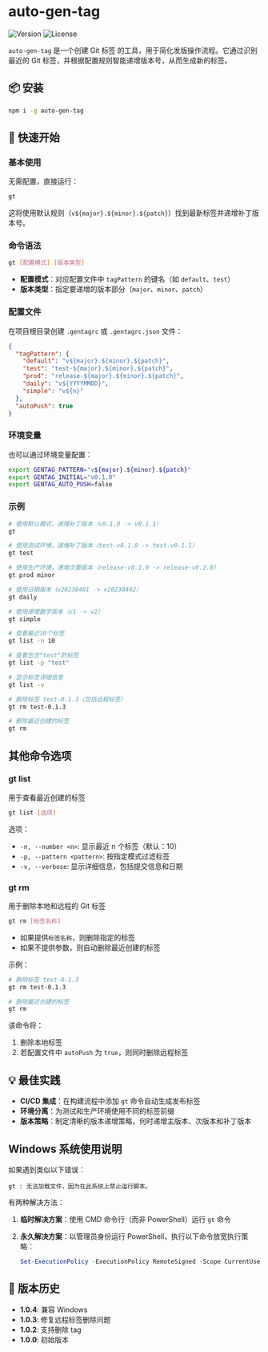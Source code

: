 # auto-gen-tag

![Version](https://img.shields.io/badge/version-1.0.0-blue.svg)
![License](https://img.shields.io/badge/license-MIT-green.svg)

`auto-gen-tag` 是一个创建 Git 标签 的工具，用于简化发版操作流程。它通过识别最近的 Git 标签，并根据配置规则智能递增版本号，从而生成新的标签。

## 📦 安装

```bash
npm i -g auto-gen-tag
```

## 🚀 快速开始

### 基本使用

无需配置，直接运行：

```bash
gt
```

这将使用默认规则（`v${major}.${minor}.${patch}`）找到最新标签并递增补丁版本号。

### 命令语法

```bash
gt [配置模式] [版本类型]
```

- **配置模式**：对应配置文件中 `tagPattern` 的键名（如 `default`、`test`）
- **版本类型**：指定要递增的版本部分（`major`、`minor`、`patch`）

### 配置文件

在项目根目录创建 `.gentagrc` 或 `.gentagrc.json` 文件：

```json
{
  "tagPattern": {
    "default": "v${major}.${minor}.${patch}",
    "test": "test-${major}.${minor}.${patch}",
    "prod": "release-${major}.${minor}.${patch}",
    "daily": "v${YYYYMMDD}",
    "simple": "v${n}"
  },
  "autoPush": true
}
```

### 环境变量

也可以通过环境变量配置：

```bash
export GENTAG_PATTERN="v${major}.${minor}.${patch}"
export GENTAG_INITIAL="v0.1.0"
export GENTAG_AUTO_PUSH=false
```

### 示例

```bash
# 使用默认模式，递增补丁版本（v0.1.0 -> v0.1.1）
gt

# 使用测试环境，递增补丁版本（test-v0.1.0 -> test-v0.1.1）
gt test

# 使用生产环境，递增次要版本（release-v0.1.0 -> release-v0.2.0）
gt prod minor

# 使用日期版本（v20230401 -> v20230402）
gt daily

# 使用递增数字版本（v1 -> v2）
gt simple

# 查看最近10个标签
gt list -n 10

# 查看包含"test"的标签
gt list -p "test"

# 显示标签详细信息
gt list -v

# 删除标签 test-0.1.3（包括远程标签）
gt rm test-0.1.3

# 删除最近创建的标签
gt rm
```

## 其他命令选项

### gt list

用于查看最近创建的标签

```bash
gt list [选项]
```

选项：

- `-n, --number <n>`: 显示最近 n 个标签（默认：10）
- `-p, --pattern <pattern>`: 按指定模式过滤标签
- `-v, --verbose`: 显示详细信息，包括提交信息和日期

### gt rm

用于删除本地和远程的 Git 标签

```bash
gt rm [标签名称]
```

- 如果提供`标签名称`，则删除指定的标签
- 如果不提供参数，则自动删除最近创建的标签

示例：

```bash
# 删除标签 test-0.1.3
gt rm test-0.1.3

# 删除最近创建的标签
gt rm
```

该命令将：

1. 删除本地标签
2. 若配置文件中 `autoPush` 为 `true`，则同时删除远程标签

## 💡 最佳实践

- **CI/CD 集成**：在构建流程中添加 `gt` 命令自动生成发布标签
- **环境分离**：为测试和生产环境使用不同的标签前缀
- **版本策略**：制定清晰的版本递增策略，何时递增主版本、次版本和补丁版本

## Windows 系统使用说明

如果遇到类似以下错误：

```
gt : 无法加载文件，因为在此系统上禁止运行脚本。
```

有两种解决方法：

1. **临时解决方案**：使用 CMD 命令行（而非 PowerShell）运行 `gt` 命令

2. **永久解决方案**：以管理员身份运行 PowerShell，执行以下命令放宽执行策略：
   ```powershell
   Set-ExecutionPolicy -ExecutionPolicy RemoteSigned -Scope CurrentUser
   ```

## 📝 版本历史

- **1.0.4**: 兼容 Windows
- **1.0.3**: 修复远程标签删除问题
- **1.0.2**: 支持删除 tag
- **1.0.0**: 初始版本
